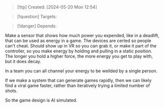 
>[!tip] Created: [2024-05-20 Mon 12:54]

>[!question] Targets: 

>[!danger] Depends: 

Make a sensor that shows how much power you expended, like in a deadlift, that can be used as energy in a game.  The devices are certed so people can't cheat.  Should show up in VR so you can grab it, or make it part of the controller, so you make energy by holding and pulling in a static position.  The longer you hold a higher force, the more energy you get to play with, but it does decay.

In a team you can all channel your energy to be weilded by a single person.

If we make a system that can generate games rapidly, then we can likely find a viral game faster, rather than iteratively trying a limited number of shots.

So the game design is AI simulated.